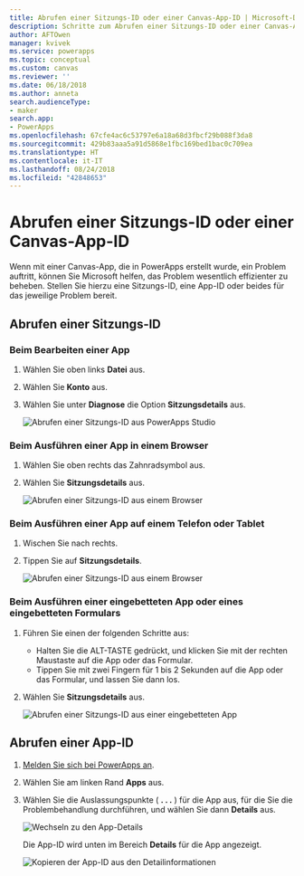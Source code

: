 ```yaml
---
title: Abrufen einer Sitzungs-ID oder einer Canvas-App-ID | Microsoft-Dokumentation
description: Schritte zum Abrufen einer Sitzungs-ID oder einer Canvas-App-ID für die Problembehandlung in PowerApps
author: AFTOwen
manager: kvivek
ms.service: powerapps
ms.topic: conceptual
ms.custom: canvas
ms.reviewer: ''
ms.date: 06/18/2018
ms.author: anneta
search.audienceType:
- maker
search.app:
- PowerApps
ms.openlocfilehash: 67cfe4ac6c53797e6a18a68d3fbcf29b088f3da8
ms.sourcegitcommit: 429b83aaa5a91d5868e1fbc169bed1bac0c709ea
ms.translationtype: HT
ms.contentlocale: it-IT
ms.lasthandoff: 08/24/2018
ms.locfileid: "42848653"
---
```

# <a name="get-a-session-id-or-a-canvas-app-id"></a>Abrufen einer Sitzungs-ID oder einer Canvas-App-ID
Wenn mit einer Canvas-App, die in PowerApps erstellt wurde, ein Problem auftritt, können Sie Microsoft helfen, das Problem wesentlich effizienter zu beheben. Stellen Sie hierzu eine Sitzungs-ID, eine App-ID oder beides für das jeweilige Problem bereit.

## <a name="get-the-session-id"></a>Abrufen einer Sitzungs-ID

### <a name="when-editing-an-app"></a>Beim Bearbeiten einer App
1. Wählen Sie oben links **Datei** aus.

1. Wählen Sie **Konto** aus.

1. Wählen Sie unter **Diagnose** die Option **Sitzungsdetails** aus.

    ![Abrufen einer Sitzungs-ID aus PowerApps Studio](media/get-sessionid/studio.png)

### <a name="when-running-an-app-in-a-browser"></a>Beim Ausführen einer App in einem Browser
1. Wählen Sie oben rechts das Zahnradsymbol aus.

1. Wählen Sie **Sitzungsdetails** aus.

    ![Abrufen einer Sitzungs-ID aus einem Browser](media/get-sessionid/browser.png)

### <a name="when-running-an-app-on-a-phone-or-a-tablet"></a>Beim Ausführen einer App auf einem Telefon oder Tablet
1. Wischen Sie nach rechts.

1. Tippen Sie auf **Sitzungsdetails**.

    ![Abrufen einer Sitzungs-ID aus einem Browser](media/get-sessionid/mobile.png)

### <a name="when-running-an-embedded-app-or-form"></a>Beim Ausführen einer eingebetteten App oder eines eingebetteten Formulars
1. Führen Sie einen der folgenden Schritte aus:

    - Halten Sie die ALT-TASTE gedrückt, und klicken Sie mit der rechten Maustaste auf die App oder das Formular.
    - Tippen Sie mit zwei Fingern für 1 bis 2 Sekunden auf die App oder das Formular, und lassen Sie dann los.

1. Wählen Sie **Sitzungsdetails** aus.

    ![Abrufen einer Sitzungs-ID aus einer eingebetteten App](media/get-sessionid/embedded.png)

## <a name="get-an-app-id"></a>Abrufen einer App-ID
1. [Melden Sie sich bei PowerApps an](https://powerapps.microsoft.com).

1. Wählen Sie am linken Rand **Apps** aus.

1. Wählen Sie die Auslassungspunkte ( **. . .** ) für die App aus, für die Sie die Problembehandlung durchführen, und wählen Sie dann **Details** aus.

    ![Wechseln zu den App-Details](./media/get-sessionid/details.png)

    Die App-ID wird unten im Bereich **Details** für die App angezeigt.

    ![Kopieren der App-ID aus den Detailinformationen](./media/get-sessionid/app-id.png)
